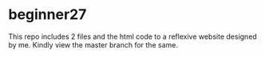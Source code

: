 # beginner27
This repo includes 2 files and the html code to a reflexive website designed by me. 
Kindly view the master branch for the same.
